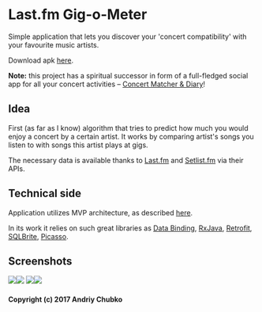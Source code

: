 # Last.fm Gig-o-Meter
Simple application that lets you discover your 'concert compatibility' with your favourite music artists. 

Download apk [here](https://github.com/qwertyfinger/last.fm-gig-o-meter/raw/master/last.fm%20gig-o-meter%20v0.1.apk).

**Note:** this project has a spiritual successor in form of a full-fledged social app for all your concert activities – [Concert Matcher & Diary](https://github.com/qwertyfinger/concert-matcher)!

## Idea
First (as far as I know) algorithm that tries to predict how much you would enjoy a concert by a certain artist. It works by comparing artist's songs you listen to with songs this artist plays at gigs.

The necessary data is available thanks to [Last.fm](http://www.last.fm) and [Setlist.fm](http://www.setlist.fm) via their APIs.

## Technical side
Application utilizes MVP architecture, as described [here](https://github.com/ribot/android-guidelines/blob/master/architecture_guidelines/android_architecture.md).

In its work it relies on such great libraries as [Data Binding](https://developer.android.com/topic/libraries/data-binding/index.html), [RxJava](https://github.com/ReactiveX/RxJava), [Retrofit](https://github.com/square/retrofit), [SQLBrite](https://github.com/square/sqlbrite), [Picasso](https://github.com/square/picasso).


## Screenshots
![](https://pp.vk.me/c626424/v626424582/5588b/6WLFVFdBCnM.jpg)![](https://pp.vk.me/c626424/v626424582/5589b/bC1MARCE9Co.jpg)
![](https://pp.vk.me/c626424/v626424582/55893/OOvGpwhVBR8.jpg)![](https://pp.vk.me/c626424/v626424582/5587b/HB8jjlseHl4.jpg)


<h4>Copyright (c) 2017 Andriy Chubko</h4>
